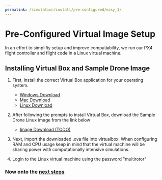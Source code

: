 ```yaml
---
permalink: /simulation/install/pre-configured/easy_1/
---
```


# Pre-Configured Virtual Image Setup

In an effort to simplifiy setup and improve compatiability, we run our PX4 flight controller and flight code in a Linux virtual machine. 

## Installing Virtual Box and Sample Drone Image

1. First, install the correct Virtual Box application for your operating system. 
    - [Windows Download](https://download.virtualbox.org/virtualbox/7.0.20/VirtualBox-7.0.20-163906-Win.exe)
    - [Mac Download](https://download.virtualbox.org/virtualbox/7.0.20/VirtualBox-7.0.20-163906-OSX.dmg)
    - [Linux Download](https://www.virtualbox.org/wiki/Linux_Downloads)
 
2. After following the prompts to install Virtual Box, download the Sample Drone Linux image from the link below 

    - [Image Download (TODO)](https://www.youtube.com/watch?v=dQw4w9WgXcQ)

3. Next, import the downloaded .ova file into virtualbox. When configuring RAM and CPU usage keep in mind that the virtual machine will be sharing power with computationally intensive simulations. 
4. Login to the Linux virtual machine using the password "multirotor"

###                     Now onto the [next steps](docs/simulation/install/pre-configed/easy_2/)
